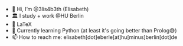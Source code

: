 - 👋 Hi, I’m @3lis4b3th (Elisabeth)
- 🏛 I study + work @HU Berlin
- 💞️ LaTeX
- 🌱 Currently learning Python (at least it's going better than Prolog😅)
- 📫 How to reach me: elisabeth[dot]eberle[at]hu[minus]berlin[dot]de

<!---
3lis4b3th/3lis4b3th is a ✨ special ✨ repository because its `README.md` (this file) appears on your GitHub profile.
You can click the Preview link to take a look at your changes.
--->
